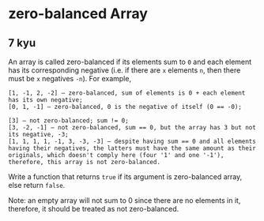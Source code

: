 # zero-balanced Array
## 7 kyu

An array is called zero-balanced if its elements sum to `0` and each element has its corresponding negative (i.e. if there are `x` elements `n`, then there must be `x` negatives `-n`). For example,
```
[1, -1, 2, -2] — zero-balanced, sum of elements is 0 + each element has its own negative;
[0, 1, -1] — zero-balanced, 0 is the negative of itself (0 == -0);

[3] — not zero-balanced; sum != 0;
[3, -2, -1] — not zero-balanced, sum == 0, but the array has 3 but not its negative, -3;
[1, 1, 1, 1, -1, 3, -3, -3] — despite having sum == 0 and all elements having their negatives, the latters must have the same amount as their originals, which doesn't comply here (four '1' and one '-1'), therefore, this array is not zero-balanced.
```
Write a function that returns `true` if its argument is zero-balanced array, else return `false`.

Note: an empty array will not sum to 0 since there are no elements in it, therefore, it should be treated as not zero-balanced.
